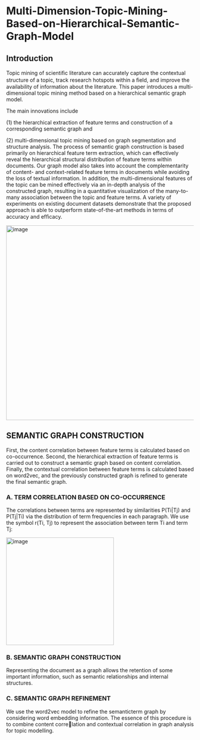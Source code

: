 # Multi-Dimension-Topic-Mining-Based-on-Hierarchical-Semantic-Graph-Model

## Introduction

Topic mining of scientiﬁc literature can accurately capture the contextual structure of a topic, 
track research hotspots within a ﬁeld, and improve the availability of information about the literature. 
This paper introduces a multi-dimensional topic mining method based on a hierarchical semantic graph 
model. 

The main innovations include 

(1) the hierarchical extraction of feature terms and construction of a corresponding semantic graph and

(2) multi-dimensional topic mining based on graph segmentation and structure analysis. The process of semantic graph construction is based primarily on hierarchical feature term extraction, which can effectively reveal the hierarchical structural distribution of feature terms within documents. Our graph model also takes into account the complementarity of content- and context-related feature terms in documents while avoiding the loss of textual information. In addition, the multi-dimensional features of the topic can be mined effectively via an in-depth analysis of the constructed graph, resulting in a quantitative visualization of the many-to-many association between the topic and feature terms. A variety of experiments on existing document datasets demonstrate that the proposed approach is able to outperform state-of-the-art methods in terms of accuracy and efﬁcacy.


<img width="523" alt="image" src="https://user-images.githubusercontent.com/65884897/150322993-25eb961f-d846-439b-b1f4-9fe6f30cdc12.png">


## SEMANTIC GRAPH CONSTRUCTION

First, the content correlation between feature terms is calculated based on co-occurrence. Second, the hierarchical extraction of feature terms is carried out to construct a semantic graph based on content correlation. Finally, the contextual correlation between feature terms is calculated based on word2vec, and the previously constructed graph is refined to generate the final semantic graph.

### A. TERM CORRELATION BASED ON CO-OCCURRENCE

The correlations between terms are represented by similarities P(Ti|Tj) and P(Tj|Ti) via the distribution of term frequencies in each paragraph. We use the symbol r(Ti, Tj) to represent the association between term Ti and term Tj:

<img width="289" alt="image" src="https://user-images.githubusercontent.com/65884897/150323773-f06f4243-efea-44fe-9b5c-5bfee6cade0b.png">


### B. SEMANTIC GRAPH CONSTRUCTION

Representing the document as a graph allows the retention of some important information, such as semantic relationships and internal structures.


### C. SEMANTIC GRAPH REFINEMENT

We use the word2vec model to refine the semanticterm graph by considering word embedding information. The essence of this procedure is to combine content correlation and contextual correlation in graph analysis for topic modelling.



